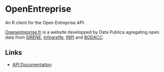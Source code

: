 # OpenEntreprise

An R client for the Open Entreprise API.

[Openentreprise.fr](https://www.openentreprise.fr/) is a website developped by Data Publica agregating open data from [SIRENE](https://www.data.gouv.fr/fr/datasets/base-sirene-des-entreprises-et-de-leurs-etablissements-siren-siret/),  [Infogreffe](https://www.data.gouv.fr/fr/organizations/infogreffe/), [INPI](https://www.data.gouv.fr/fr/organizations/institut-national-de-la-propriete-industrielle-inpi/) and [BODACC](https://www.data.gouv.fr/fr/datasets/bodacc/).

## Links

- [API Documentation](https://www.openentreprise.fr/swagger-ui.html)

